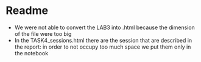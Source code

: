 # Readme 
- We were not able to convert the LAB3 into .html because the dimension of the file were too big 
- In the TASK4_sessions.html there are the session that are described in the report: in order to not occupy too much space we put them only in the notebook